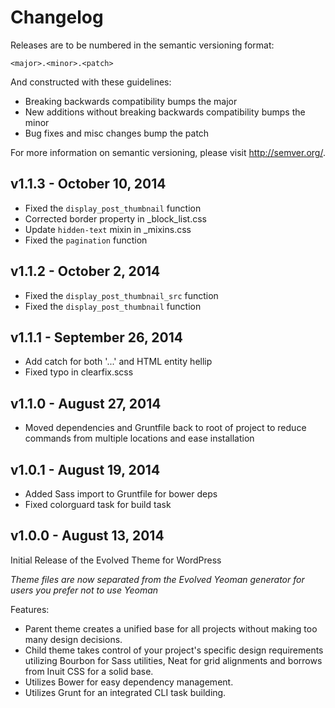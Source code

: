 # Changelog

Releases are to be numbered in the semantic versioning format:

`<major>.<minor>.<patch>`

And constructed with these guidelines:

* Breaking backwards compatibility bumps the major
* New additions without breaking backwards compatibility bumps the minor
* Bug fixes and misc changes bump the patch

For more information on semantic versioning, please visit http://semver.org/.

## v1.1.3 - October 10, 2014
* Fixed the `display_post_thumbnail` function
* Corrected border property in \_block\_list.css
* Update `hidden-text` mixin in \_mixins.css
* Fixed the `pagination` function

## v1.1.2 - October 2, 2014

* Fixed the `display_post_thumbnail_src` function
* Fixed the `display_post_thumbnail` function

## v1.1.1 - September 26, 2014

* Add catch for both '...' and HTML entity hellip
* Fixed typo in clearfix.scss

## v1.1.0 - August 27, 2014

* Moved dependencies and Gruntfile back to root of project to reduce commands from multiple locations and ease installation

## v1.0.1 - August 19, 2014

* Added Sass import to Gruntfile for bower deps
* Fixed colorguard task for build task

## v1.0.0 - August 13, 2014

Initial Release of the Evolved Theme for WordPress

*Theme files are now separated from the Evolved Yeoman generator for users you prefer not to use Yeoman*

Features:

* Parent theme creates a unified base for all projects without making too many design decisions.
* Child theme takes control of your project's specific design requirements utilizing Bourbon for Sass utilities, Neat for grid alignments and borrows from Inuit CSS for a solid base.
* Utilizes Bower for easy dependency management.
* Utilizes Grunt for an integrated CLI task building.
